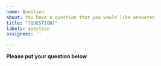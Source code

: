 ```yaml
---
name: Question
about: You have a question that you would like answered
title: "[QUESTION]"
labels: question
assignees: ''

---
```


**Please put your question below**
